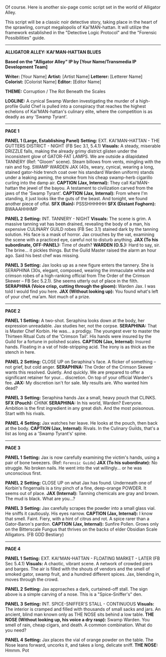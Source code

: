 Of course. Here is another six-page comic script set in the world of Alligator Alley.

This script will be a classic noir detective story, taking place in the heart of the sprawling, corrupt megalopolis of Kai'MAN-hattan. It will utilize the framework established in the "Detective Logic Protocol" and the "Forensic Possibilities" guide.

---

**ALLIGATOR ALLEY: KAI'MAN-HATTAN BLUES**

**Based on the "Alligator Alley" IP by [Your Name/Transmedia IP Development Team]**

**Writer:** [Your Name]
**Artist:** [Artist Name]
**Letterer:** [Letterer Name]
**Colorist:** [Colorist Name]
**Editor:** [Editor Name]

**THEME:** Corruption / The Rot Beneath the Scales

**LOGLINE:** A cynical Swamp Warden investigating the murder of a high-profile Guild Chef is pulled into a conspiracy that reaches the highest echelons of Kai'MAN-hattan's culinary elite, where the competition is as deadly as any 'Swamp Tyrant'.

---

**PAGE 1**

**PANEL 1 (Large, Establishing Panel)**
**Setting:** EXT. KAI'MAN-HATTAN - THE GUTTERS DISTRICT - NIGHT (FB Sec 3.1, 5.4.1)
**Visuals:** A steady, miserable DRIZZLE falls, making the already grimy district glisten under the inconsistent glow of GATOR-FAT LAMPS. We are outside a dilapidated TANNERY (Ref: "Gloom" scene). Steam billows from vents, mingling with the rain and fog. SWAMP WARDEN JAX (40s, weary, cynical, wearing a long, stained gator-hide trench coat over his standard Warden uniform) stands under a leaking awning, the smoke from his cheap swamp-herb cigarillo curling into the damp air.
**CAPTION (Jax, Internal):** They call Kai'MAN-hattan the jewel of the bayou. A testament to civilization carved from the jaws of the 'Swamp Tyrant'.
**CAPTION (Jax, Internal):** From where I'm standing, it just looks like the guts of the beast. And tonight, we found another piece of offal.
**SFX (Rain):** PSSSHHHHHH
**SFX (Distant Foghorn):** BWAAAHHHMP

**PANEL 2**
**Setting:** INT. TANNERY - NIGHT
**Visuals:** The scene is grim. A massive tanning vat has been drained, revealing the body of a man, his expensive CULINARY GUILD robes (FB Sec 3.1) stained dark by the tanning solution. His face is a mask of horror. Jax crouches by the vat, examining the scene with a practiced eye, careful not to disturb anything.
**JAX (To his subordinate, OFF-PANEL):** Time of death?
**WARDEN (O.S.):** Hard to say, sir. The brine... it pickles things. But the Guild Master raised the alarm an hour ago. Said his best chef was missing.

**PANEL 3**
**Setting:** Jax looks up as a new figure enters the tannery. She is SERAPHINA (30s, elegant, composed, wearing the immaculate white and crimson robes of a high-ranking official from The Order of the Crimson Skewer – FB Sec 5.2.1). She seems utterly out of place in the filth.
**SERAPHINA (Voice crisp, cutting through the gloom):** Warden Jax. I was told I would find you here.
**JAX (Without looking up):** You found what's left of your chef, ma'am. Not much of a prize.

---

**PAGE 2**

**PANEL 1**
**Setting:** A two-shot. Seraphina looks down at the body, her expression unreadable. Jax studies her, not the corpse.
**SERAPHINA:** That is Master Chef Korbin. He was... a prodigy. The youngest ever to master the Thirteen Ritual Cuts of the 'Crimson Tail'. His hands were insured by the Guild for a fortune in polished scales.
**CAPTION (Jax, Internal):** Insured hands. Floating in a vat of hide-stripping acid. The irony is as thick as the stench in here.

**PANEL 2**
**Setting:** CLOSE UP on Seraphina's face. A flicker of something – not grief, but cold anger.
**SERAPHINA:** The Order of the Crimson Skewer wants this resolved. Quietly. And quickly. We are prepared to offer a significant retainer for your... discretion. On top of your official Warden's fee.
**JAX:** My discretion isn't for sale. My results are. Who wanted him dead?

**PANEL 3**
**Setting:** Seraphina hands Jax a small, heavy pouch that CLINKS.
**SFX (Pouch):** CHINK
**SERAPHINA:** In his world, Warden? Everyone. Ambition is the first ingredient in any great dish. And the most poisonous. Start with his rivals.

**PANEL 4**
**Setting:** Jax watches her leave. He looks at the pouch, then back at the body.
**CAPTION (Jax, Internal):** Rivals. In the Culinary Guilds, that's a list as long as a 'Swamp Tyrant's' spine.

---

**PAGE 3**

**PANEL 1**
**Setting:** Jax is now carefully examining the victim's hands, using a pair of bone tweezers. (Ref: `Forensic Guide`)
**JAX (To his subordinate):** No struggle. No broken nails. He went into the vat willingly... or he was unconscious first.

**PANEL 2**
**Setting:** CLOSE UP on what Jax has found. Underneath one of Korbin's fingernails is a tiny pinch of a fine, deep-orange POWDER. It seems out of place.
**JAX (Internal):** Tanning chemicals are gray and brown. The mud is black. What are you...?

**PANEL 3**
**Setting:** Jax carefully scrapes the powder into a small glass vial. He sniffs it cautiously. His eyes narrow.
**CAPTION (Jax, Internal):** I know that smell. Faint. Fiery, with a hint of citrus and rot. A spice rarer than a Gator-Baron's pardon.
**CAPTION (Jax, Internal):** Sunfire Pollen. Grows only on the Bitterscale Fungus that thrives on the backs of elder Obsidian Scale Alligators. (FB GDD Bestiary)

---

**PAGE 4**

**PANEL 1**
**Setting:** EXT. KAI'MAN-HATTAN - FLOATING MARKET - LATER (FB Sec 5.4.1)
**Visuals:** A chaotic, vibrant scene. A network of crowded piers and barges. The air is filled with the shouts of vendors and the smell of smoked gator, swamp fruit, and a hundred different spices. Jax, blending in, moves through the crowd.

**PANEL 2**
**Setting:** Jax approaches a dark, curtained-off stall. The sign above is a simple carving of a nose. This is a "Spice-Sniffer's" den.

**PANEL 3**
**Setting:** INT. SPICE-SNIFFER'S STALL - CONTINUOUS
**Visuals:** The interior is cramped and filled with thousands of small sacks and jars. An ancient, blind man known only as THE NOSE sits behind a low table.
**THE NOSE (Without looking up, his voice a dry rasp):** Swamp Warden. You smell of rain, cheap cigars, and death. A common combination. What do you need?

**PANEL 4**
**Setting:** Jax places the vial of orange powder on the table. The Nose leans forward, uncorks it, and takes a long, delicate sniff.
**THE NOSE:** Hmmm. Pot